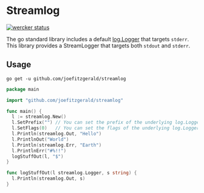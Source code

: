 # Streamlog

[![wercker status](https://app.wercker.com/status/3c161febd57a5afe98400a45214b02d2/m "wercker status")](https://app.wercker.com/project/bykey/3c161febd57a5afe98400a45214b02d2)

The go standard library includes a default
[log.Logger](http://golang.org/pkg/log/#Logger) that targets `stderr`. This
library provides a StreamLogger that targets both `stdout` and `stderr`.

## Usage

`go get -u github.com/joefitzgerald/streamlog`

```go
package main

import "github.com/joefitzgerald/streamlog"

func main() {
  l := streamlog.New()
  l.SetPrefix("") // You can set the prefix of the underlying log.Loggers
  l.SetFlags(0)   // You can set the flags of the underlying log.Loggers
  l.Println(streamlog.Out, "Hello")
  l.PrintlnOut("World")
  l.Println(streamlog.Err, "Earth")
  l.PrintlnErr("#%!!")
  logStuffOut(l, "$")
}

func logStuffOut(l streamlog.Logger, s string) {
  l.Println(streamlog.Out, s)
}
```

